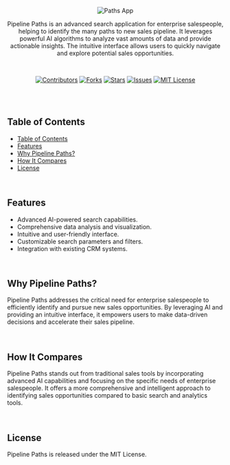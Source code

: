 <p align="center">
   <img src="https://raw.githubusercontent.com/harehimself/paths/master/Hare_Paths.png" alt="Paths App">
</p>

<p align="center">
   Pipeline Paths is an advanced search application for enterprise salespeople, helping to identify the many paths to new sales pipeline. It leverages powerful AI algorithms to analyze vast amounts of data and provide actionable insights. The intuitive interface allows users to quickly navigate and explore potential sales opportunities.
</p>
<br>

<p align="center">
  <a href="https://github.com/harehimself/paths/graphs/contributors">
    <img src="https://img.shields.io/github/contributors/harehimself/paths" alt="Contributors"></a>
  <a href="https://github.com/harehimself/paths/network/members">
    <img src="https://img.shields.io/github/forks/harehimself/paths" alt="Forks"></a>
  <a href="https://github.com/harehimself/paths/stargazers">
    <img src="https://img.shields.io/github/stars/harehimself/paths" alt="Stars"></a>
  <a href="https://github.com/harehimself/paths/issues">
    <img src="https://img.shields.io/github/issues/harehimself/paths" alt="Issues"></a>
  <a href="https://github.com/harehimself/paths/blob/main/LICENSE">
    <img src="https://img.shields.io/github/license/harehimself/paths" alt="MIT License"></a>
</p>

<br><br>

## Table of Contents
- [Table of Contents](#table-of-contents)
- [Features](#features)
- [Why Pipeline Paths?](#features)
- [How It Compares](#features)
- [License](#license)


<br>

## Features
- Advanced AI-powered search capabilities.<br>
- Comprehensive data analysis and visualization.<br>
- Intuitive and user-friendly interface.<br>
- Customizable search parameters and filters.<br>
- Integration with existing CRM systems.<br>

<br>

## Why Pipeline Paths?
   Pipeline Paths addresses the critical need for enterprise salespeople to efficiently identify and pursue new sales opportunities. By leveraging AI and providing an intuitive interface, it empowers users to make data-driven decisions and accelerate their sales pipeline.

<br>

## How It Compares
   Pipeline Paths stands out from traditional sales tools by incorporating advanced AI capabilities and focusing on the specific needs of enterprise salespeople. It offers a more comprehensive and intelligent approach to identifying sales opportunities compared to basic search and analytics tools.

<br>

## License
   Pipeline Paths is released under the MIT License.
